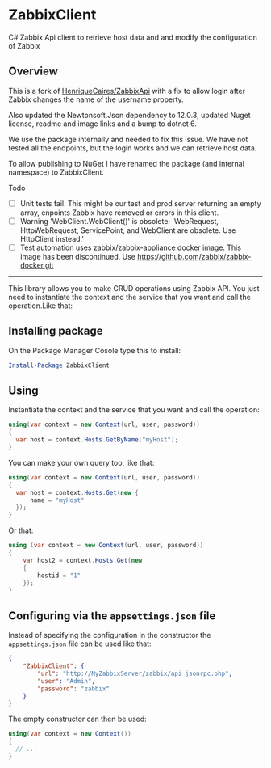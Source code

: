# ZabbixClient 
C# Zabbix Api client to retrieve host data and and modify the configuration of Zabbix

## Overview

This is a fork of [HenriqueCaires/ZabbixApi](https://github.com/HenriqueCaires/ZabbixApi) with a fix to allow login after Zabbix changes the name of the username property.

Also updated the Newtonsoft.Json dependency to 12.0.3, updated Nuget license, readme and image links and a bump to dotnet 6.

We use the package internally and needed to fix this issue. We have not tested all the endpoints, but the login works and we can retrieve host data.

To allow publishing to NuGet I have renamed the package (and internal namespace) to ZabbixClient.

Todo
- [ ] Unit tests fail. This might be our test and prod server returning an empty array, enpoints Zabbix have removed or errors in this client.
- [ ] Warning 'WebClient.WebClient()' is obsolete: 'WebRequest, HttpWebRequest, ServicePoint, and WebClient are obsolete. Use HttpClient instead.'
- [ ] Test automation uses zabbix/zabbix-appliance docker image. This image has been discontinued. Use https://github.com/zabbix/zabbix-docker.git 
---

This library allows you to make CRUD operations using Zabbix API.
You just need to instantiate the context and the service that you want and call the operation.Like that:

## Installing package

On the Package Manager Cosole type this to install:

```powershell
Install-Package ZabbixClient
```

## Using

Instantiate the context and the service that you want and call the operation:

```csharp
using(var context = new Context(url, user, password))
{
  var host = context.Hosts.GetByName("myHost");
}
```

You can make your own query too, like that:

```csharp
using(var context = new Context(url, user, password))
{
  var host = context.Hosts.Get(new {
      name = "myHost"
  });
}
```

Or that:

```csharp
using (var context = new Context(url, user, password))
{
    var host2 = context.Hosts.Get(new
    {
        hostid = "1"
    });
}
```

## Configuring via the `appsettings.json` file

Instead of specifying the configuration in the constructor the `appsettings.json` file can be used like that:

```json
{
    "ZabbixClient": {
        "url": "http://MyZabbixServer/zabbix/api_jsonrpc.php",
        "user": "Admin",
        "password": "zabbix"
    }
}

```

The empty constructor can then be used:

```csharp
using(var context = new Context())
{
  // ...
}
```

